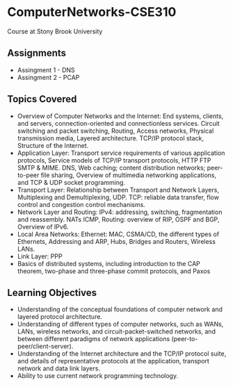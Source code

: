 # ComputerNetworks-CSE310
Course at Stony Brook University 

## Assignments

- Assingment 1 - DNS
- Assingment 2 - PCAP




## Topics Covered
- Overview of Computer Networks and the Internet: End systems, clients, and servers, connection-oriented and connectionless services. Circuit switching and packet switching, Routing, Access networks, Physical transmission media, Layered architecture. TCP/IP protocol stack, Structure of the Internet.
- Application Layer: Transport service requirements of various application protocols, Service models of TCP/IP transport protocols, HTTP FTP SMTP & MIME. DNS, Web caching; content distribution networks; peer-to-peer file sharing, Overview of multimedia networking applications, and TCP & UDP socket programming.
- Transport Layer: Relationship between Transport and Network Layers, Multiplexing and Demultiplexing, UDP. TCP: reliable data transfer, flow control and congestion control mechanisms.
- Network Layer and Routing: IPv4: addressing, switching, fragmentation and reassembly. NATs ICMP, Routing: overview of RIP, OSPF and BGP, Overview of IPv6.
- Local Area Networks: Ethernet: MAC, CSMA/CD, the different types of Ethernets, Addressing and ARP, Hubs, Bridges and Routers, Wireless LANs.
- Link Layer: PPP
- Basics of distributed systems, including introduction to the CAP theorem, two-phase and three-phase commit protocols, and Paxos

## Learning Objectives
- Understanding of the conceptual foundations of computer network and layered protocol architecture.
- Understanding of different types of computer networks, such as WANs, LANs, wireless networks, and circuit-packet-switched networks, and between different paradigms of network applications (peer-to-peer/client-server).
- Understanding of the Internet architecture and the TCP/IP protocol suite, and details of representative protocols at the application, transport network and data link layers.
- Ability to use current network programming technology.
